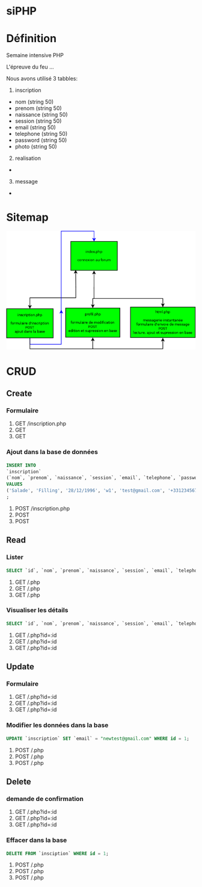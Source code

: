 # siPHP

# Définition
Semaine intensive PHP

L'épreuve du feu ...

Nous avons utilisé 3 tabbles:

1. inscription
  * nom (string 50)
  * prenom (string 50)
  * naissance (string 50)
  * session (string 50)
  * email (string 50)
  * telephone (string 50)
  * password (string 50)
  * photo (string 50)

2. realisation
  * 

3. message
  *

# Sitemap

![](/sitemap.png)

# CRUD 

## Create

### Formulaire
1. GET /inscription.php
2. GET
3. GET

### Ajout dans la base de données
```sql
INSERT INTO
`inscription`
(`nom`, `prenom`, `naissance`, `session`, `email`, `telephone`, `password`, `photo`)
VALUES
('Salade', 'Filling', '28/12/1996', 'w1', 'test@gmail.com', '+33123456789', 'root', 'image/test.jpg')
;
```
1. POST /inscription.php
2. POST
3. POST

## Read

### Lister
```sql
SELECT `id`, `nom`, `prenom`, `naissance`, `session`, `email`, `telephone`, `password`, `photo` FROM `inscription`;
```
1. GET /.php
2. GET /.php
3. GET /.php

### Visualiser les détails
```sql
SELECT `id`, `nom`, `prenom`, `naissance`, `session`, `email`, `telephone`, `password`, `photo` FROM `inscription` WHERE id = 1;
```
1. GET /.php?id=:id
2. GET /.php?id=:id
3. GET /.php?id=:id

## Update

### Formulaire
1. GET /.php?id=:id
2. GET /.php?id=:id
3. GET /.php?id=:id

### Modifier les données dans la base
```sql
UPDATE `inscription` SET `email` = "newtest@gmail.com" WHERE id = 1;
``` 
1. POST /.php
2. POST /.php
3. POST /.php

## Delete

### demande de confirmation
1. GET /.php?id=:id
2. GET /.php?id=:id
3. GET /.php?id=:id

### Effacer dans la base
```sql
DELETE FROM `insciption` WHERE id = 1;
```
1. POST /.php
2. POST /.php
3. POST /.php
